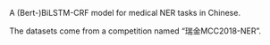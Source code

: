 A (Bert-)BiLSTM-CRF model for medical NER tasks in Chinese.

The datasets come from a competition named “瑞金MCC2018-NER”.
